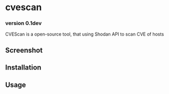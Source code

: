 # cvescan
<h3>version 0.1dev</h3>

CVEScan is a open-source tool, that using Shodan API to scan CVE of hosts

Screenshot
---

Installation
---

Usage
---
